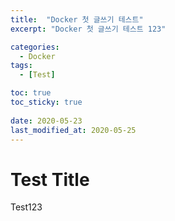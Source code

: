 ```yaml
---
title:  "Docker 첫 글쓰기 테스트" 
excerpt: "Docker 첫 글쓰기 테스트 123"

categories:
  - Docker
tags:
  - [Test]

toc: true
toc_sticky: true
 
date: 2020-05-23
last_modified_at: 2020-05-25
---
```



# Test Title
Test123
